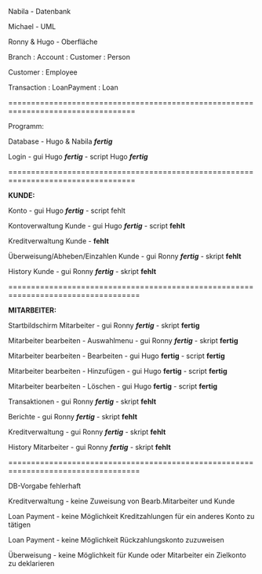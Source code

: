 Nabila - Datenbank

Michael - UML

Ronny & Hugo - Oberfläche


Branch : Account : Customer : Person

Customer : Employee

Transaction : LoanPayment : Loan



==================================================================================

Programm:

Database - Hugo & Nabila ***fertig***

Login - gui Hugo ***fertig*** - script Hugo ***fertig***

==================================================================================

**KUNDE:**

Konto - gui Hugo ***fertig*** - script fehlt

Kontoverwaltung Kunde - gui Hugo ***fertig*** - script **fehlt**

Kreditverwaltung Kunde - **fehlt**

Überweisung/Abheben/Einzahlen Kunde  - gui Ronny ***fertig*** - skript **fehlt**

History Kunde - gui Ronny ***fertig*** - skript **fehlt**

===================================================================================

**MITARBEITER:**

Startbildschirm Mitarbeiter - gui Ronny ***fertig*** - skript **fertig**

Mitarbeiter bearbeiten - Auswahlmenu - gui Ronny ***fertig*** - skript **fertig**

Mitarbeiter bearbeiten - Bearbeiten - gui Hugo **fertig** - script **fertig**

Mitarbeiter bearbeiten - Hinzufügen - gui Hugo **fertig** - script **fertig**

Mitarbeiter bearbeiten - Löschen - gui Hugo **fertig** - script **fertig**

Transaktionen  - gui Ronny ***fertig*** - skript **fehlt**

Berichte  - gui Ronny ***fertig*** - skript **fehlt**

Kreditverwaltung  - gui Ronny ***fertig*** - skript **fehlt**

History Mitarbeiter  - gui Ronny ***fertig*** - skript **fehlt**

===================================================================================

DB-Vorgabe fehlerhaft 

Kreditverwaltung - keine Zuweisung von Bearb.Mitarbeiter und Kunde

Loan Payment - keine Möglichkeit Kreditzahlungen für ein anderes Konto zu tätigen

Loan Payment - keine Möglichkeit Rückzahlungskonto zuzuweisen

Überweisung - keine Möglichkeit für Kunde oder Mitarbeiter ein Zielkonto zu deklarieren

